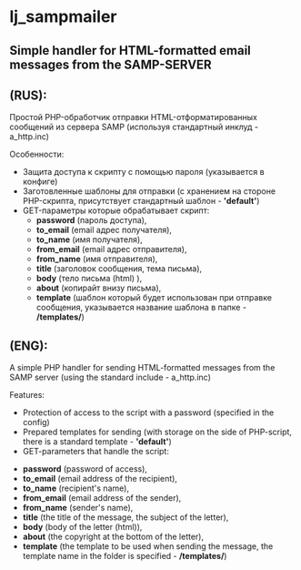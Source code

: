 # lj_sampmailer

## Simple handler for HTML-formatted email messages from the SAMP-SERVER

## (RUS):
Простой PHP-обработчик отправки HTML-отформатированных сообщений из сервера SAMP (используя стандартный инклуд - a_http.inc)

Особенности:
* Защита доступа к скрипту с помощью пароля (указывается в конфиге)
* Заготовленные шаблоны для отправки (с хранением на стороне PHP-скрипта, присутствует стандартный шаблон - **'default'**)
* GET-параметры которые обрабатывает скрипт:
	- **password** (пароль доступа),
	- **to_email** (email адрес получателя),
	- **to_name** (имя получателя),
	- **from_email** (email адрес отправителя),
	- **from_name** (имя отправителя),
	- **title** (заголовок сообщения, тема письма),
	- **body** (тело письма (html) ),
	- **about** (копирайт внизу письма),
	- **template** (шаблон который будет использован при отправке сообщения, указывается название шаблона в папке - **/templates/**)

## (ENG):

A simple PHP handler for sending HTML-formatted messages from the SAMP server (using the standard include - a_http.inc)

Features:
* Protection of access to the script with a password (specified in the config)
* Prepared templates for sending (with storage on the side of PHP-script, there is a standard template - **'default'**)
* GET-parameters that handle the script:
- **password** (password of access),
- **to_email** (email address of the recipient),
- **to_name** (recipient's name),
- **from_email** (email address of the sender),
- **from_name** (sender's name),
- **title** (the title of the message, the subject of the letter),
- **body** (body of the letter (html)),
- **about** (the copyright at the bottom of the letter),
- **template** (the template to be used when sending the message, the template name in the folder is specified - **/templates/**)

